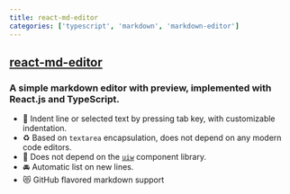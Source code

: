 ```yaml
---
title: react-md-editor
categories: ['typescript', 'markdown', 'markdown-editor']
---
```

## [react-md-editor](https://github.com/uiwjs/react-md-editor)

### A simple markdown editor with preview, implemented with React.js and TypeScript. 


- 📑 Indent line or selected text by pressing tab key, with customizable indentation.
- ♻️ Based on `textarea` encapsulation, does not depend on any modern code editors.
- 🚧 Does not depend on the [`uiw`](https://github.com/uiwjs/uiw) component library.
- 🚘 Automatic list on new lines.
- 😻 GitHub flavored markdown support
